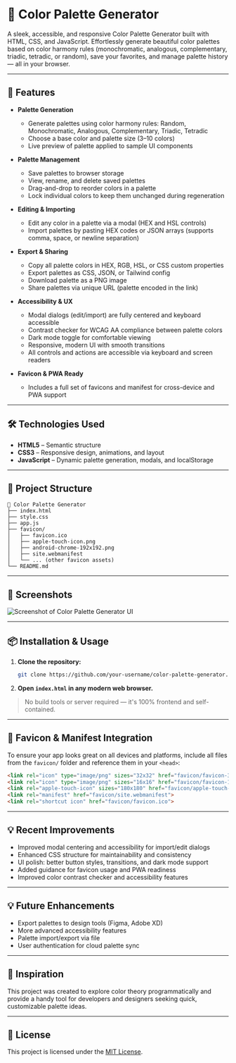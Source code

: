 # 🎨 Color Palette Generator

A sleek, accessible, and responsive Color Palette Generator built with HTML, CSS, and JavaScript. Effortlessly generate beautiful color palettes based on color harmony rules (monochromatic, analogous, complementary, triadic, tetradic, or random), save your favorites, and manage palette history — all in your browser.

---

## 🚀 Features

- **Palette Generation**
  - Generate palettes using color harmony rules: Random, Monochromatic, Analogous, Complementary, Triadic, Tetradic
  - Choose a base color and palette size (3–10 colors)
  - Live preview of palette applied to sample UI components

- **Palette Management**
  - Save palettes to browser storage
  - View, rename, and delete saved palettes
  - Drag-and-drop to reorder colors in a palette
  - Lock individual colors to keep them unchanged during regeneration

- **Editing & Importing**
  - Edit any color in a palette via a modal (HEX and HSL controls)
  - Import palettes by pasting HEX codes or JSON arrays (supports comma, space, or newline separation)

- **Export & Sharing**
  - Copy all palette colors in HEX, RGB, HSL, or CSS custom properties
  - Export palettes as CSS, JSON, or Tailwind config
  - Download palette as a PNG image
  - Share palettes via unique URL (palette encoded in the link)

- **Accessibility & UX**
  - Modal dialogs (edit/import) are fully centered and keyboard accessible
  - Contrast checker for WCAG AA compliance between palette colors
  - Dark mode toggle for comfortable viewing
  - Responsive, modern UI with smooth transitions
  - All controls and actions are accessible via keyboard and screen readers

- **Favicon & PWA Ready**
  - Includes a full set of favicons and manifest for cross-device and PWA support

---

## 🛠️ Technologies Used

- **HTML5** – Semantic structure
- **CSS3** – Responsive design, animations, and layout
- **JavaScript** – Dynamic palette generation, modals, and localStorage

---

## 📂 Project Structure

```
📁 Color Palette Generator
├── index.html
├── style.css
├── app.js
├── favicon/
│   ├── favicon.ico
│   ├── apple-touch-icon.png
│   ├── android-chrome-192x192.png
│   ├── site.webmanifest
│   └── ... (other favicon assets)
└── README.md
```

---

## 📸 Screenshots

![Screenshot of Color Palette Generator UI](https://github.com/user-attachments/assets/86a1c64b-b094-4ce5-81fc-41026ef19cb2)

---

## 📦 Installation & Usage

1. **Clone the repository:**
   ```sh
   git clone https://github.com/your-username/color-palette-generator.git
   ```
2. **Open `index.html` in any modern web browser.**

> No build tools or server required — it's 100% frontend and self-contained.

---

## 🧩 Favicon & Manifest Integration

To ensure your app looks great on all devices and platforms, include all files from the `favicon/` folder and reference them in your `<head>`:

```html
<link rel="icon" type="image/png" sizes="32x32" href="favicon/favicon-32x32.png">
<link rel="icon" type="image/png" sizes="16x16" href="favicon/favicon-16x16.png">
<link rel="apple-touch-icon" sizes="180x180" href="favicon/apple-touch-icon.png">
<link rel="manifest" href="favicon/site.webmanifest">
<link rel="shortcut icon" href="favicon/favicon.ico">
```

---

## 💡 Recent Improvements

- Improved modal centering and accessibility for import/edit dialogs
- Enhanced CSS structure for maintainability and consistency
- UI polish: better button styles, transitions, and dark mode support
- Added guidance for favicon usage and PWA readiness
- Improved color contrast checker and accessibility features

---

## 💡 Future Enhancements

- Export palettes to design tools (Figma, Adobe XD)
- More advanced accessibility features
- Palette import/export via file
- User authentication for cloud palette sync

---

## 🧠 Inspiration

This project was created to explore color theory programmatically and provide a handy tool for developers and designers seeking quick, customizable palette ideas.

---

## 📃 License

This project is licensed under the [MIT License](LICENSE).
